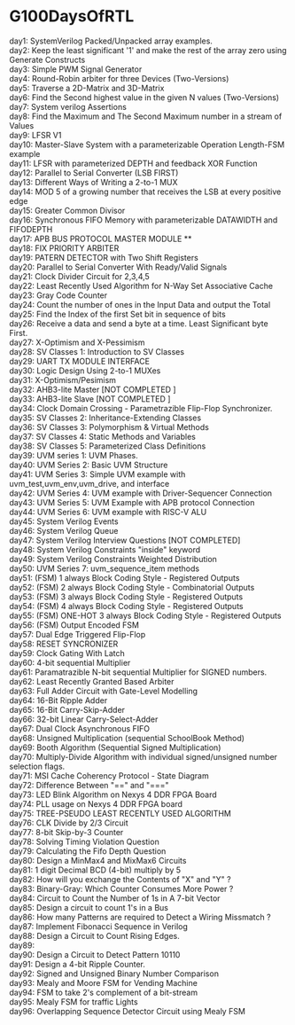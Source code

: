 # G100DaysOfRTL
day1: SystemVerilog Packed/Unpacked array examples.  <br />
day2: Keep the least significant '1' and make the rest of the array zero using Generate Constructs <br />
day3: Simple PWM Signal Generator <br />
day4: Round-Robin arbiter for three Devices (Two-Versions) <br />
day5: Traverse a 2D-Matrix and 3D-Matrix <br />
day6: Find the Second highest value in the given N values (Two-Versions)<br />
day7: System verilog Assertions <br />
day8: Find the Maximum and The Second Maximum number in a stream of Values <br />
day9:  LFSR V1<br />
day10: Master-Slave System with a parameterizable Operation Length-FSM example <br />
day11: LFSR with parameterized DEPTH and feedback XOR Function <br />
day12: Parallel to Serial Converter (LSB FIRST) <br />
day13: Different Ways of Writing a 2-to-1 MUX  <br />
day14: MOD 5 of a growing number that receives the LSB at every positive edge <br />
day15: Greater Common Divisor  <br />
day16: Synchronous FIFO Memory  with parameterizable DATAWIDTH and FIFODEPTH <br />
day17: APB BUS PROTOCOL MASTER MODULE **  <br />
day18: FIX PRIORITY ARBITER <br />
day19: PATERN DETECTOR with Two Shift Registers  <br />
day20: Parallel to Serial Converter With Ready/Valid Signals <br />
day21: Clock Divider Circuit for 2,3,4,5 <br />
day22: Least Recently Used Algorithm for N-Way Set Associative Cache <br />
day23: Gray Code Counter <br />
day24: Count the number of ones in the Input Data and output the Total <br />
day25: Find the Index of the first Set bit in sequence of bits <br />
day26: Receive a data and send a byte at a time. Least Significant byte First. <br />
day27: X-Optimism and X-Pessimism  <br />
day28: SV Classes 1: Introduction to SV Classes  <br />
day29: UART TX MODULE INTERFACE  <br />
day30: Logic Design Using 2-to-1 MUXes   <br />
day31: X-Optimism/Pesimism               <br />
day32: AHB3-lite Master [NOT COMPLETED ] <br />
day33: AHB3-lite Slave [NOT COMPLETED ]  <br />
day34: Clock Domain Crossing - Parametrazible Flip-Flop Synchronizer. <br />
day35: SV Classes 2: Inheritance-Extending Classes <br /> 
day36: SV Classes 3: Polymorphism & Virtual Methods      <br />
day37: SV Classes 4: Static Methods and Variables        <br />
day38: SV Classes 5: Parameterized Class Definitions     <br />
day39: UVM series 1: UVM Phases.                         <br />
day40: UVM Series 2: Basic UVM Structure                 <br />
day41: UVM Series 3: Simple UVM example with uvm_test,uvm_env,uvm_drive, and interface      <br />
day42: UVM Series 4: UVM example with Driver-Sequencer Connection                           <br />
day43: UVM Series 5: UVM Example with APB protocol Connection          <br />
day44: UVM Series 6: UVM example with  RISC-V ALU                      <br />
day45: System Verilog Events                                           <br />
day46: System Verilog Queue                                            <br />
day47: System Verilog Interview Questions [NOT COMPLETED]              <br />
day48: System Verilog Constraints "inside" keyword                     <br />
day49: System Verilog Constraints Weighted Distribution                <br />
day50: UVM Series 7: uvm_sequence_item methods                         <br />
day51: (FSM) 1 always Block Coding Style - Registered Outputs          <br />
day52: (FSM) 2 always Block Coding Style - Combinatorial Outputs       <br />
day53: (FSM) 3 always Block Coding Style - Registered Outputs          <br />
day54: (FSM) 4 always Block Coding Style - Registered Outputs          <br />
day55: (FSM) ONE-HOT 3 always Block Coding Style - Registered Outputs  <br />
day56: (FSM) Output Encoded FSM                                        <br />
day57: Dual Edge Triggered Flip-Flop                                   <br />
day58: RESET SYNCRONIZER                                               <br />
day59: Clock Gating With Latch                                         <br />
day60: 4-bit sequential Multiplier                                     <br />
day61: Paramatrazible N-bit sequential Multiplier for SIGNED numbers.  <br />
day62: Least Recently Granted Based Arbiter                            <br />
day63: Full Adder Circuit with Gate-Level Modelling                    <br />
day64: 16-Bit Ripple Adder                                             <br />
day65: 16-Bit Carry-Skip-Adder                                         <br />
day66: 32-bit Linear Carry-Select-Adder                                <br />
day67: Dual Clock Asynchronous FIFO                                    <br />
day68: Unsigned Multiplication (sequential SchoolBook Method)          <br />
day69: Booth Algorithm (Sequential Signed Multiplication)              <br />
day70: Multiply-Divide Algorithm with individual signed/unsigned number selection flags. <br />
day71: MSI Cache Coherency Protocol - State Diagram                     <br />
day72: Difference Between "==" and "==="                                <br />
day73: LED Blink Algorithm on Nexys 4 DDR FPGA Board                    <br />
day74: PLL usage on Nexys 4 DDR FPGA board                              <br />
day75: TREE-PSEUDO LEAST RECENTLY USED ALGORITHM                        <br />
day76: CLK Divide by 2/3 Circuit                                        <br />
day77: 8-bit Skip-by-3 Counter                                          <br />
day78: Solving Timing Violation Question                                <br /> 
day79: Calculating the Fifo Depth Question                              <br /> 
day80: Design a MinMax4 and MixMax6 Circuits                            <br /> 
day81: 1 digit Decimal BCD (4-bit) multiply by 5                        <br /> 
day82: How will you exchange the Contents of "X" and "Y" ?              <br />
day83: Binary-Gray: Which Counter Consumes More Power ?                 <br />
day84: Circuit to Count the Number of 1s in A 7-bit Vector<br />
day85: Design a circuit to count 1's in a Bus<br /> 
day86: How many Patterns are required to Detect a Wiring Missmatch ?<br /> 
day87: Implement Fibonacci Sequence in Verilog                          <br /> 
day88: Design a Circuit to Count Rising Edges.                          <br />
day89:                 <br />
day90:            Design a Circuit to Detect Pattern 10110              <br />
day91: Design a 4-bit Ripple Counter.                                   <br />
day92: Signed and Unsigned Binary Number Comparison                     <br />
day93: Mealy and Moore FSM for Vending Machine                          <br />
day94: FSM to take 2's complement of a bit-stream                       <br />
day95: Mealy FSM for traffic Lights                                     <br />
day96: Overlapping Sequence Detector Circuit using Mealy FSM            <br />
